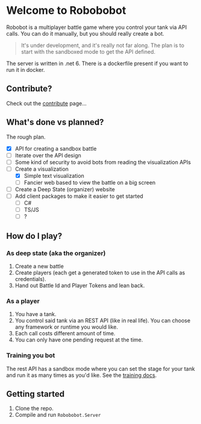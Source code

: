 # Welcome to Robobobot

Robobot is a multiplayer battle game where you control your tank via API calls. You can do it manually, but you should really create a bot.

> It's under development, and it's really not far along. The plan is to start with the sandboxed mode to get the API defined.

The server is written in .net 6. There is a dockerfile present if you want to run it in docker.

## Contribute?

Check out the [contribute](docs/Contribute.md) page...

## What's done vs planned?

The rough plan.

- [x] API for creating a sandbox battle
- [ ] Iterate over the API design
- [ ] Some kind of security to avoid bots from reading the visualization APIs
- [ ] Create a visualization
  - [x] Simple text visualization
  - [ ] Fancier web based to view the battle on a big screen
- [ ] Create a Deep State (organizer) website
- [ ] Add client packages to make it easier to get started
  - [ ] C#
  - [ ] TS/JS
  - [ ] ?

## How do I play?

### As deep state (aka the organizer)

1. Create a new battle
2. Create players (each get a generated token to use in the API calls as credentials).
3. Hand out Battle Id and Player Tokens and lean back.

### As a player

1. You have a tank.
2. You control said tank via an REST API (like in real life). You can choose any framework or runtime you would like.
3. Each call costs different amount of time.
4. You can only have one pending request at the time.

### Training you bot

The rest API has a sandbox mode where you can set the stage for your tank and run it as many times as you'd like. See the [training docs](docs/Training.md).

## Getting started

1. Clone the repo.
2. Compile and run `Robobobot.Server`
